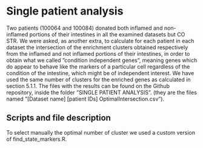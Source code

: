# Single patient analysis
Two patients (100064 and 100084) donated both inflamed and non-inflamed portions of their intestines in all the
examined datasets but CO STR. We were asked, as another extra, to calculate for each patient in each dataset the
intersection of the enrichment clusters obtained respectively from the inflamed and not inflamed portions of their
intestines, in order to obtain what we called ”condition independent genes”, meaning genes which do appear to
behave like the markers of a particular cell regardless of the condition of the intestine, which might be of independent
interest. We have used the same number of clusters for the enriched genes as calculated in section 5.1.1. The files
with the results can be found on the Github repository, inside the folder ”SINGLE PATIENT ANALYSIS”. (they
are the files named ”[Dataset name] [patient IDs] OptimalIntersection.csv”).


## Scripts and file description
To select manually the optimal number of cluster we used a custom version of find_state_markers.R.
